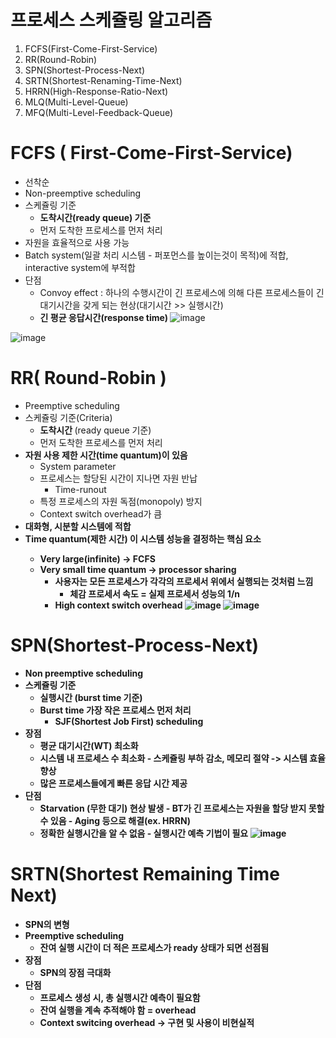 <h1> 프로세스 스케쥴링 알고리즘</h1>

1. FCFS(First-Come-First-Service)
2. RR(Round-Robin)
3. SPN(Shortest-Process-Next)
4. SRTN(Shortest-Renaming-Time-Next)
5. HRRN(High-Response-Ratio-Next)
6. MLQ(Multi-Level-Queue)
7. MFQ(Multi-Level-Feedback-Queue)

<h1> FCFS ( First-Come-First-Service) </h1>

- 선착순
- Non-preemptive scheduling
- 스케쥴링 기준
    - <b> 도착시간(ready queue) 기준 </b>
    - 먼저 도착한 프로세스를 먼저 처리
- 자원을 효율적으로 사용 가능
- Batch system(일괄 처리 시스템 - 퍼포먼스를 높이는것이 목적)에 적합, interactive system에 부적합
- 단점
    - Convoy effect : 하나의 수행시간이 긴 프로세스에 의해 다른 프로세스들이 긴 대기시간을 갖게 되는 현상(대기시간 >>  실행시간)
    - <b> 긴 평균 응답시간(response time) </b>
![image](https://github.com/youbeen2798/Deep-CS-study_for_interview/assets/62228401/b0fc35f7-e54f-4667-8a85-829049f9ff3e)

![image](https://github.com/youbeen2798/Deep-CS-study_for_interview/assets/62228401/b0d0e9d7-7b4b-42c0-b51d-51ab47c9c18d)

<h1> RR( Round-Robin ) </h1>

- Preemptive scheduling
- 스케쥴링 기준(Criteria)
  - <b> 도착시간 </b> (ready queue 기준)
  - 먼저 도착한 프로세스를 먼저 처리
- <b> 자원 사용 제한 시간(time quantum)이 있음 </b>
  - System parameter
  - 프로세스는 할당된 시간이 지나면 자원 반납
      - Time-runout
  - 특정 프로세스의 자원 독점(monopoly) 방지
  - Context switch overhead가 큼
- <b> 대화형, 시분할 시스템에 적합 </b>
- <b> Time quantum(제한 시간) 이 시스템 성능을 결정하는 핵심 요소
  - Very large(infinite) -> FCFS
  - Very small time quantum -> processor sharing
    - 사용자는 모든 프로세스가 각각의 프로세서 위에서 실행되는 것처럼 느낌
        - 체감 프로세서 속도 = 실제 프로세서 성능의 1/n
    - High context switch overhead
![image](https://github.com/youbeen2798/Deep-CS-study_for_interview/assets/62228401/145a0a3c-99ad-4620-a9cb-54fbbaeed159)
![image](https://github.com/youbeen2798/Deep-CS-study_for_interview/assets/62228401/9bc201ed-43e3-40cb-a71e-569e2ced8b28)

<h1> SPN(Shortest-Process-Next) </h1>

- Non preemptive scheduling
- 스케쥴링 기준
    - <b> 실행시간 </b> (burst time 기준)
    - Burst time 가장 작은 프로세스 먼저 처리
      - SJF(Shortest Job First) scheduling
- 장점
    - 평균 대기시간(WT) 최소화
    - 시스템 내 프로세스 수 최소화
          - 스케쥴링 부하 감소, 메모리 절약 -> 시스템 효율 향상
    - 많은 프로세스들에게 빠른 응답 시간 제공
- 단점
    - <b> Starvation </b> (무한 대기) 현상 발생
          - BT가 긴 프로세스는 자원을 할당 받지 못할 수 있음
              - Aging 등으로 해결(ex. HRRN)
    - 정확한 실행시간을 알 수 없음
          - 실행시간 예측 기법이 필요
![image](https://github.com/youbeen2798/Deep-CS-study_for_interview/assets/62228401/00ede0e5-e1da-43c5-9617-604c3e0e6cf1)

<h1> SRTN(Shortest Remaining Time Next) </h1>

- SPN의 변형
- Preemptive scheduling
  - 잔여 실행 시간이 더 적은 프로세스가 ready 상태가 되면 선점됨
- 장점
  - SPN의 장점 극대화
- 단점
  - 프로세스 생성 시, 총 실행시간 예측이 필요함
  - 잔여 실행을 계속 추적해야 함 = overhead
  - Context switcing overhead
  -> 구현 및 사용이 비현실적
